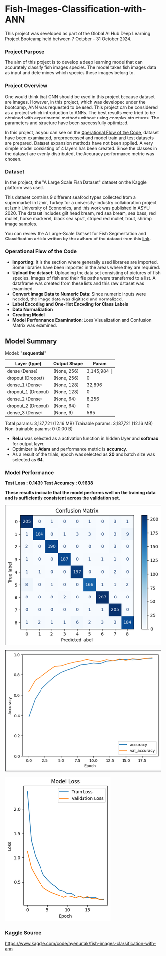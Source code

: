 # Fish-Images-Classification-with-ANN

This project was developed as part of the Global AI Hub Deep Learning Project Bootcamp held between 7 October - 31 October 2024.

### Project Purpose 
The aim of this project is to develop a deep learning model that can accurately classify fish images species. The model takes fish images data as input and determines which species these images belong to.

### Project Overview 
One would think that CNN should be used in this project because dataset are images. However, in this project, which was developed under the bootcamp, ANN was requested to be used. This project can be considered as a project which introduction to ANNs. The best results were tried to be obtained with experimental methods without using complex structures. The parameters and structure have been successfully optimized.

In this project, as you can see on the [Operational Flow of the Code](#Operational-Flow-of-the-Code), dataset have been examinated, preproccessed and model train and test datasets are prepared. Dataset expansion methods have not been applied. A very simple model consisting of 4 layers has been created. Since the classes in the dataset are evenly distributed, the Accuracy performance metric was chosen.

### Dataset
In the project, the "A Large Scale Fish Dataset" dataset on the Kaggle platform was used. 

This dataset contains 9 different seafood types collected from a supermarket in Izmir, Turkey for a university-industry collaboration project at Izmir University of Economics, and this work was published in ASYU 2020. The dataset includes gilt head bream, red sea bream, sea bass, red mullet, horse mackerel, black sea sprat, striped red mullet, trout, shrimp image samples.

You can review the A Large-Scale Dataset for Fish Segmentation and Classification article written by the authors of the dataset from this [link](https://ieeexplore.ieee.org/abstract/document/9259867).

### Operational Flow of the Code
- **Importing**: It is the section where generally used libraries are imported. Some libraries have been imported in the areas where they are required.
- **Upload the dataset**: Uploading the data set consisting of pictures of fish species. Images of fish and their file paths were transferred to a list. A dataframe was created from these lists and this raw dataset was examined.
- **Convert Image Data to Numeric Data**: Since numeric inputs were needed, the image data was digitized and normalized.
- **Label Encoding and One-Hot Encoding for Class Labels** 
- **Data Normalization**
- **Creating Model**
- **Model Performance Examination**: Loss Visualization and Confusion Matrix was examined.

## Model Summary

Model: "**sequential**"

| Layer (type)          | Output Shape      | Param        |
| ---------------       | --------------    | ----------   |
| dense (Dense)         | (None, 256)       |   3,145,984  │  
| dropout (Dropout)     | (None, 256)       |   0          |
| dense_1 (Dense)       | (None, 128)       |   32,896     |
| dropout_1 (Dropout)   | (None, 128)       |   0          |
| dense_2 (Dense)       | (None, 64)        |   8,256      |
| dropout_2 (Dropout)   | (None, 64)        |   0          |
| dense_3 (Dense)       | (None, 9)         |   585        |

Total params: 3,187,721 (12.16 MB)
Trainable params: 3,187,721 (12.16 MB)
Non-trainable params: 0 (0.00 B)

- **ReLu** was selected as a activation function in hidden layer and **softmax** for output layer.
- Optimizer is **Adam** and performance metric is **accuracy**.
- As a result of the trials, epoch was selected as **20** and batch size was selected as **64**.

 ### Model Performance

**Test Loss : 0.1439 Test Accuracy : 0.9638**

**These results indicate that the model performs well on the training data and is sufficiently consistent across the validation set.**

![Confusion Matrix](image-2.png)

![Accuracy Plot](image.png)

![Model Loss](image-1.png)

### Kaggle Source 
https://www.kaggle.com/code/ayenurtak/fish-images-classification-with-ann
